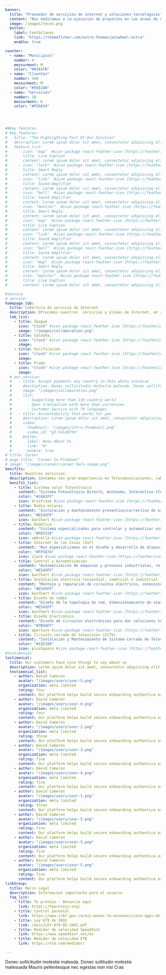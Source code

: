 ```yaml
---
banner:
  title: "Proveedor de servicios de internet y soluciones tecnológicas"
  content: "Nos dedicamos a la ejecución de proyectos en las áreas de electrónica, electricidad, Sistema Solar Fotovoltaico, sistemas y telecomunicaciones."
  image: /images/tecno.png
  button:
    label: Contáctanos
    link: "https://themefisher.com/astro-themes/pinwheel-astro"
    enable: true

counter:
  - name: "Municipios"
    number: 4
    messurment: M
    color: "#A3A1FB"
  - name: "Clientes"
    number: 440
    messurment: M
    color: "#5EE2A0"
  - name: "Servicios"
    number: 10
    messurment: K
    color: "#FE6019"


    

##key features
# key_features:
#   title: "The Highlighting Part Of Our Solution"
#   description: Lorem ipsum dolor sit amet, consectetur adipiscing elit. Morbi egestas Werat viverra id et aliquet. vulputate egestas sollicitudin.
#   feature_list:
#     - icon: "map"  #icon package react-feather-icon [https://feathericons.com/]
#       title: Live Caption
#       content: Lorem ipsum dolor sit amet, consectetur adipiscing elit.
#     - icon: "lock"  #icon package react-feather-icon [https://feathericons.com/]
#       title: Smart Reply
#       content: Lorem ipsum dolor sit amet, consectetur adipiscing elit.
#     - icon: "link"  #icon package react-feather-icon [https://feathericons.com/]
#       title: Sound Amplifier
#       content: Lorem ipsum dolor sit amet, consectetur adipiscing elit.
#     - icon: "bell"  #icon package react-feather-icon [https://feathericons.com/]
#       title: Sound Amplifier
#       content: Lorem ipsum dolor sit amet, consectetur adipiscing elit.
#     - icon: "monitor"  #icon package react-feather-icon [https://feathericons.com/]
#       title: Smart Reply
#       content: Lorem ipsum dolor sit amet, consectetur adipiscing elit.
#     - icon: "map"  #icon package react-feather-icon [https://feathericons.com/]
#       title: Live Caption
#       content: Lorem ipsum dolor sit amet, consectetur adipiscing elit.
#     - icon: "link"  #icon package react-feather-icon [https://feathericons.com/]
#       title: Sound Amplifier
#       content: Lorem ipsum dolor sit amet, consectetur adipiscing elit.
#     - icon: "bell"  #icon package react-feather-icon [https://feathericons.com/]
#       title: Sound Amplifier
#       content: Lorem ipsum dolor sit amet, consectetur adipiscing elit.
#     - icon: "map"  #icon package react-feather-icon [https://feathericons.com/]
#       title: Smart Reply
#       content: Lorem ipsum dolor sit amet, consectetur adipiscing elit.
#     - icon: "monitor"  #icon package react-feather-icon [https://feathericons.com/]
#       title: Live Caption
#       content: Lorem ipsum dolor sit amet, consectetur adipiscing elit.

#service
# service:
homepage_tab:
  title: Cobertura de servicio de Internet
  description: Ofrecemos nuestros  servicios y planes de Internet, en zona urbana y rural utilizando tecnología Wi-Fi de largo alcance, por lo que la disponibilidad del servicio es del 99,5%.
  tab_list:
    - title: Ibagué
      icon: "clock" #icon package react-feather-icon [https://feathericons.com/]
      image: "/images/collaboration.png"
    - title: Saldaña.
      icon: "clock" #icon package react-feather-icon [https://feathericons.com/]
      image:
    - title: Purificación
      icon: "clock" #icon package react-feather-icon [https://feathericons.com/]
      image:
    - title: Prado
      icon: "clock" #icon package react-feather-icon [https://feathericons.com/]
      image:
  # our_service:
  #   - title: Accept payments any country in this whole universe
  #     desctiption: Donec sollicitudin molestie malesda. Donec sollitudin molestie malesuada. Mauris pellentesque nec, egestas non nisi. Cras ultricies ligula sed
  #     image: "/images/collaboration.png"
  #     list:
  #       - Supporting more than 119 country world
  #       - Open transaction with more than currencies
  #       - Customer Service with 79 languages
  #   - title: Accountability that works for you
  #     description: Lorem ipsum dolor sit amet, consectetur adipiscing elit. Morbi egestas Werat viverra id et aliquet. vulputate egestas sollicitudin.
  #     video:
  #       thumbnail: "/images/intro-thumbnail.png"
  #       video_id: "g3-VxLQO7do"
  #     button:
  #       label: Know About Us
  #       link: "#"
  #       enable: true
# title: Career
# page_title: "Career In Pinwheel"
# image: "/images/career/career-hero-image.png"
benifits:
  title: Nuestros servicios
  description: Contamos con gran experiencia en Telecomunicaciones, cableado estructurado, Seguridad electrónica (CCTV), Internet de las Cosas (IoT).Somos proveedores de Servicio de Internet (ISP) y nos especializamos en llevar Internet a zonas Rurales, con cobertura en los municipios de Ibagué, Purificación, Saldaña, Prado, Guamo, Suarez
  benifit_list:
    - title: Sistema solar fotovoltaico
      content: "Sistema Fotovoltaico Directo, Autónomo, Interactivo (Conectado a la Red) directo, Interactivo (Conectado a la Red) con respaldo de Baterías"
      color: "#24A1FF"
      icon: briefcase #icon package react-feather-icon [https://feathericons.com]
    - title: Radio enlaces
      content: "Instalación y mantenimiento preventivo/correctivo de estaciones VSAT. Radio enlaces terrestres punto a punto, punto a multipunto, y enlace Wifi."
      color: "#E545FF"
      icon: barChart #icon package react-feather-icon [https://feathericons.com]
    - title: Domótica
      content: "Sistema especializados para controlar y automatizar una vivienda o edificio. Cuenta con Sistemas de iluminación, de seguridad en el hogar, Automatización de persianas y toldos y mucho más."
      color: "#FDC528"
      icon: umbrella #icon package react-feather-icon [https://feathericons.com]
    - title: Internet de las Cosas (IoT)
      content: "Nos especializamos en el diseño y desarrollo de dispositivos que permiten conectar objetos cotidianos con el fin de controlarlos o automatizarlos y poder manipularlos de forma remota."
      color: "#FF5874"
      icon: clock #icon package react-feather-icon [https://feathericons.com]
    - title: Control y Automatización
      content: "Automatización de máquinas y procesos industriales, reformas de máquinas, diseño, armado e instalación de tableros eléctricos, control con PLC, PID y Microcontroladores programables."
      color: "#E545FF"
      icon: barChart #icon package react-feather-icon [https://feathericons.com]
    - title: Instalación eléctrica resiendial, comercial e industrial
      content: "Montaje y reparación de circuitos eléctricos, conexiones especiales, tableros de distribución de circuitos, equipos de medida, protección, SPT, control y más."
      color: "#E545FF"
      icon: barChart #icon package react-feather-icon [https://feathericons.com]
    - title: Diseño de redes
      content: "Diseño de la topología de red, dimensionamiento de vías y dispositivos que conforman la red."
      color: "#E545FF"
      icon: barChart #icon package react-feather-icon [https://feathericons.com]
    - title: Diseño Electrónico
      content: "Diseño de circuitos electrónicos para dar soluciones técnicas, al momento realizar actualizaciones, mejoras y/o modificaciones."
      color: "#7B5AFF"
      icon: aperture #icon package react-feather-icon [https://feathericons.com]
    - title: Circuito cerrado de televisión (CCTV)
      content: "Instalación y Mantenimiento de Sistema Cerrado de Televisión."
      color: "#12E189"
      icon: plusSquare #icon package react-feather-icon [https://feathericons.com]
#testimonial
testimonial:
  title: Our customers have nice things to say about us
  description: Lorem ipsum dolor sit amet, consectetur adipiscing elit. Morbi egestas Werat viverra id et aliquet. vulputate egestas sollicitudin.
  testimonial_list:
    - author: David Cameron
      avatar: "/images/users/user-5.png"
      organization: meta limited
      rating: four
      content: Our platform helps build secure onboarding authentica experiences & engage your users. We build .
    - author: David Cameron
      avatar: "/images/users/user-6.png"
      organization: meta limited
      rating: four
      content: Our platform helps build secure onboarding authentica experiences & engage your users. We build .
    - author: David Cameron
      avatar: "/images/users/user-2.png"
      organization: meta limited
      rating: three
      content: Our platform helps build secure onboarding authentica experiences & engage your users. We build .
    - author: David Cameron
      avatar: "/images/users/user-3.png"
      organization: meta limited
      rating: five
      content: Our platform helps build secure onboarding authentica experiences & engage your users. We build .
    - author: David Cameron
      avatar: "/images/users/user-4.png"
      organization: meta limited
      rating: five
      content: Our platform helps build secure onboarding authentica experiences & engage your users. We build .
    - author: David Cameron
      avatar: "/images/users/user-1.png"
      organization: meta limited
      rating: three
      content: Our platform helps build secure onboarding authentica experiences & engage your users. We build .
    - author: David Cameron
      avatar: "/images/users/user-5.png"
      organization: meta limited
      rating: five
      content: Our platform helps build secure onboarding authentica experiences & engage your users. We build .
    - author: David Cameron
      avatar: "/images/users/user-5.png"
      organization: meta limited
      rating: five
      content: Our platform helps build secure onboarding authentica experiences & engage your users. We build .
    - author: David Cameron
      avatar: "/images/users/user-5.png"
      organization: meta limited
      rating: five
      content: Our platform helps build secure onboarding authentica experiences & engage your users. We build .
linkGroup:
  title: Marco Legal
  description: Informacion importante para el usuario
  faq_list:
    - title: Te protejo - Denuncie aquí
      link: https://teprotejo.org/
    - title: Control parental
      link: https://www.icbf.gov.co/mis-manos-te-ensenan/cinco-apps-de-control-parental-para-proteger-ninas-y-ninos-en-internet
    - title: Ley 679 de 2001
      link: /docs/LEY-679-DE-2001.pdf
    - title: Medidor de velocidad Speedtest
      link: https://www.speedtest.net/es
    - title: Medidor de velocidad ETB
      link: https://etb.com/medidor/

---
```


Donec sollicitudin molestie malesda. Donec sollitudin molestie <br /> malesuada Mauris pellentesque nec egestas non nisi Cras
